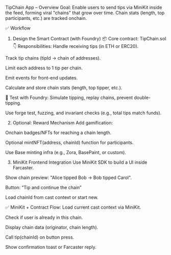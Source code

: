 TipChain App – Overview
Goal: Enable users to send tips via MiniKit inside the feed, forming viral "chains" that grow over time. Chain stats (length, top participants, etc.) are tracked onchain.

✅ Workflow
1. Design the Smart Contract (with Foundry)
📦 Core contract: TipChain.sol
👇 Responsibilities:
Handle receiving tips (in ETH or ERC20).

Track tip chains (tipId → chain of addresses).

Limit each address to 1 tip per chain.

Emit events for front-end updates.

Calculate and store chain stats (length, top tipper, etc.).

🧪 Test with Foundry:
Simulate tipping, replay chains, prevent double-tipping.

Use forge test, fuzzing, and invariant checks (e.g., total tips match funds).

2. Optional: Reward Mechanism
Add gamification:

Onchain badges/NFTs for reaching a chain length.

Optional mintNFT(address, chainId) function for participants.

Use Base minting infra (e.g., Zora, BasePaint, or custom).

3. MiniKit Frontend Integration
Use MiniKit SDK to build a UI inside Farcaster.

Show chain preview: "Alice tipped Bob → Bob tipped Carol".

Button: “Tip and continue the chain”

Load chainId from cast context or start new.

✅ MiniKit + Contract Flow:
Load current cast context via MiniKit.

Check if user is already in this chain.

Display chain data (originator, chain length).

Call tip(chainId) on button press.

Show confirmation toast or Farcaster reply.